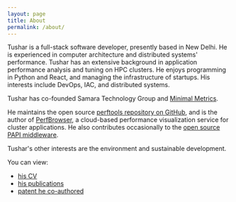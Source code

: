 ```yaml
---
layout: page
title: About
permalink: /about/
---
```


Tushar is a full-stack software developer, presently based in New Delhi. 
He is experienced in computer architecture and distributed systems' performance. 
Tushar has an extensive background in application performance analysis and tuning 
on HPC clusters. He enjoys programming in Python and React, and managing the 
infrastructure of startups. His interests include DevOps, IAC, and distributed systems.

Tushar has co-founded Samara Technology Group and [Minimal Metrics](http://minimalmetrics.com).

He maintains the open source 
[perftools repository on GitHub](https://github.com/tushar-mohan/perftools), 
and is the author of [PerfBrowser](https://perfbrowser.perftools.org), a cloud-based 
performance visualization service for cluster applications. He also contributes
occasionally to the [open source PAPI middleware](http://icl.cs.utk.edu/papi/).

Tushar's other interests are the environment and sustainable development.

You can view:
 * [his CV](https://www.dropbox.com/s/w38tausarg376ix/cv-tushar.pdf?dl=0)
 * [his publications](https://www.researchgate.net/profile/Tushar_Mohan2)
 * [patent he co-authored](https://patents.google.com/patent/US7725441)
